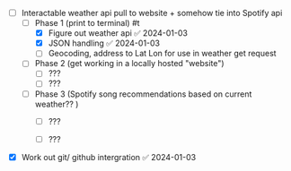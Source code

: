 - [ ] Interactable weather api pull to website + somehow tie into Spotify api
	- [ ] Phase 1 (print to terminal) #t 
		- [x] Figure out weather api ✅ 2024-01-03
		- [x] JSON handling ✅ 2024-01-03
		- [ ] Geocoding, address to Lat Lon for use in weather get request
	- [ ] Phase 2 (get working in a locally hosted "website")
		- [ ] ???
		- [ ] ???
	- [ ] Phase 3 (Spotify song recommendations based on current weather?? )
		- [ ] ???
		- [ ] ???



- [x] Work out git/ github intergration ✅ 2024-01-03